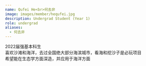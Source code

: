 ```yaml
---
name: Qufei He<br>何去非
image: images/member/hequfei.jpg
description: Undergrad Student (Year 1)
role: undergrad
aliases:
  - 何去非
---
```


<centre>
2022届强基本科生<br>
喜欢沙滩和海洋，去过全国绝大部分海滨城市，看海和挖沙子是必玩项目<br>
希望能在生态学方面深造，并应用于海洋方面<br>
</centre>
